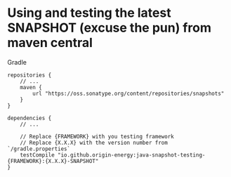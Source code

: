 # Using and testing the latest SNAPSHOT (excuse the pun) from maven central
Gradle
```
repositories {
    // ...
    maven {
        url "https://oss.sonatype.org/content/repositories/snapshots"
    }
}

dependencies {
    // ...

    // Replace {FRAMEWORK} with you testing framework
    // Replace {X.X.X} with the version number from `/gradle.properties`
    testCompile "io.github.origin-energy:java-snapshot-testing-{FRAMEWORK}:{X.X.X}-SNAPSHOT"
}
```